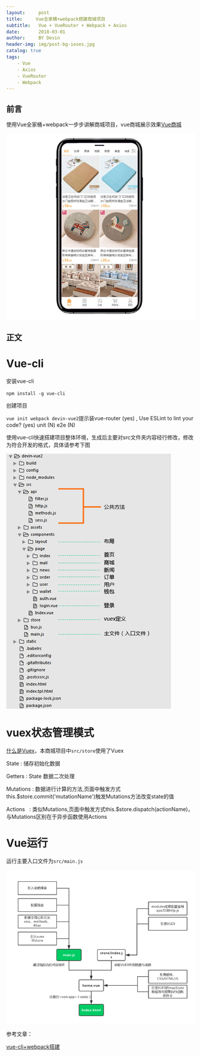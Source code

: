```yaml
---
layout:     post
title:     Vue全家桶+webpack搭建商城项目
subtitle:   Vue + VueRouter + Webpack + Axios
date:       2018-03-01
author:     BY Devin
header-img: img/post-bg-ioses.jpg
catalog: true
tags:
    - Vue
    - Axios
    - VueRouter
    - Webpack
---
```



## 前言

使用Vue全家桶+webpack一步步讲解商城项目，vue商城展示效果[Vue商城](https://github.com/devin-huang/devin-vue2)

![](/img/pubilc/vue-shop.jpg)

## 正文

# Vue-cli

安装vue-cli

`npm install -g vue-cli`

创建项目

`vue init webpack devin-vue2`提示装vue-router (yes) , Use ESLint to lint your code? (yes)  unit (N) e2e (N)

使用vue-cli快速搭建项目整体环境，生成后主要对src文件夹内容经行修改，修改为符合开发的格式，具体请参考下图

![](/img/pubilc/path.jpg)

# vuex状态管理模式

[什么是Vuex](https://www.cnblogs.com/kbnet/p/6938693.html)，本商城项目中`src/store`使用了Vuex

State      : 储存初始化数据

Getters    : State 数据二次处理

Mutations  : 数据进行计算的方法,页面中触发方式this.$store.commit('mutationName')触发Mutations方法改变state的值

Actions    : 类似Mutations,页面中触发方式this.$store.dispatch(actionName)，与Mutations区别在于异步函数使用Actions

# Vue运行

运行主要入口文件为`src/main.js`

![](/img/pubilc/process.jpg)

参考文章：

[vue-cli+webpack搭建](https://github.com/devin-huang/vue-demo-cnodejs)
